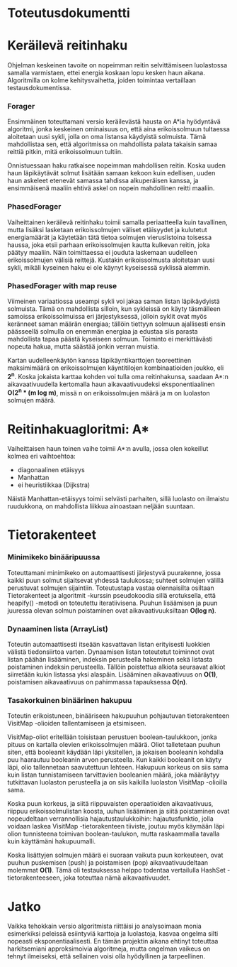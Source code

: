 # Toteutusdokumentti

# Keräilevä reitinhaku

Ohjelman keskeinen tavoite on nopeimman reitin selvittämiseen luolastossa samalla varmistaen, ettei energia koskaan lopu kesken haun aikana. Algoritmilla on kolme kehitysvaihetta, joiden toimintaa vertaillaan testausdokumentissa. 

### Forager

Ensimmäinen toteuttamani versio keräilevästä hausta on A*ia hyödyntävä algoritmi, jonka keskeinen ominaisuus on, että aina erikoissolmuun tultaessa aloitetaan uusi sykli, jolla on oma listansa käydyistä solmuista. Tämä mahdollistaa sen, että algoritmissa on mahdollista palata takaisin samaa reittiä pitkin, mitä erikoissolmuun tultiin.

Onnistuessaan haku ratkaisee nopeimman mahdollisen reitin. Koska uuden haun läpikäytävät solmut lisätään samaan kekoon kuin edellisen, uuden haun askeleet etenevät samassa tahdissa alkuperäisen kanssa, ja ensimmäisenä maaliin ehtivä askel on nopein mahdollinen reitti maaliin. 

### PhasedForager

Vaiheittainen keräilevä reitinhaku toimii samalla periaatteella kuin tavallinen, mutta lisäksi lasketaan erikoissolmujen väliset etäisyydet ja kulutetut energiamäärät ja käytetään tätä tietoa solmujen vieruslistoina toisessa haussa, joka etsii parhaan erikoissolmujen kautta kulkevan reitin, joka päätyy maaliin. Näin toimittaessa ei jouduta laskemaan uudelleen erikoissolmujen välisiä reittejä. Kustakin erikoissolmusta aloitetaan uusi sykli, mikäli kyseinen haku ei ole käynyt kyseisessä syklissä aiemmin.

### PhasedForager with map reuse

Viimeinen variaatiossa useampi sykli voi jakaa saman listan läpikäydyistä solmuista. Tämä on mahdollista silloin, kun sykleissä on käyty täsmälleen samoissa erikoissolmuissa eri järjestyksessä, jolloin syklit ovat myös keränneet saman määrän energiaa; tällöin tiettyyn solmuun ajallisesti ensin päässeellä solmulla on enemmän energiaa ja edustaa siis parasta mahdollista tapaa päästä kyseiseen solmuun. Toiminto ei merkittävästi nopeuta hakua, mutta säästää jonkin verran muistia.

Kartan uudelleenkäytön kanssa läpikäyntikarttojen teoreettinen maksimimäärä on erikoissolmujen käyntitilojen kombinaatioiden joukko, eli **2<sup>n</sup>**. Koska jokaista karttaa kohden voi tulla oma reitinhakunsa, saadaan A*:n aikavaativuudella kertomalla haun aikavaativuudeksi eksponentiaalinen **O(2<sup>n</sup> * (m log m)**, missä n on erikoissolmujen määrä ja m on luolaston solmujen määrä.


# Reitinhakuagloritmi: A*

Vaiheittaisen haun toinen vaihe toimii A*:n avulla, jossa olen kokeillut kolmea eri vaihtoehtoa:

* diagonaalinen etäisyys
* Manhattan
* ei heuristiikkaa (Dijkstra)

Näistä Manhattan-etäisyys toimii selvästi parhaiten, sillä luolasto on ilmaistu ruudukkona, on mahdollista liikkua ainoastaan neljään suuntaan.

# Tietorakenteet

### Minimikeko binääripuussa

Toteuttamani minimikeko on automaattisesti järjestyvä puurakenne, jossa kaikki puun solmut sijaitsevat yhdessä taulukossa; suhteet solmujen välillä perustuvat solmujen sijaintiin. Toteutustapa vastaa olennaisilta osiltaan Tietorakenteet ja algoritmit -kurssin pseudokoodia sillä erotuksella, että heapify() -metodi on toteutettu iteratiivisena. Puuhun lisäämisen ja puun juuressa olevan solmun poistaminen ovat aikavaativuuksiltaan **O(log n)**.

### Dynaaminen lista (ArrayList)

Toteutin automaattisesti itseään kasvattavan listan erityisesti luokkien välistä tiedonsiirtoa varten. Dynaamisen listan toteutetut toiminnot ovat listan päähän lisääminen, indeksin perusteella hakeminen sekä listasta poistaminen indeksin perusteella. Tällöin poistettua alkiota seuraavat alkiot siirretään kukin listassa yksi alaspäin. Lisääminen aikavaativuus on **O(1)**, poistamisen aikavaativuus on pahimmassa tapauksessa **O(n)**.

### Tasakorkuinen binäärinen hakupuu

Toteutin erikoistuneen, binääriseen hakupuuhun pohjautuvan tietorakenteen VisitMap -olioiden tallentamiseen ja etsimiseen.

VisitMap-oliot eritellään toisistaan perustuen boolean-taulukkoon, jonka pituus on kartalla olevien erikoissolmujen määrä. Oliot talletetaan puuhun siten, että booleanit käydään läpi yksitellen, ja jokaisen booleanin kohdalla puu haarautuu booleanin arvon perusteella. Kun kaikki booleanit on käyty läpi, olio tallennetaan saavutettuun lehteen. Hakupuun korkeus on siis sama kuin listan tunnistamiseen tarvittavien booleanien määrä, joka määräytyy tutkittavan luolaston perusteella ja on siis kaikilla luolaston VisitMap -olioilla sama.

Koska puun korkeus, ja siitä riippuvaisten operaatioiden aikavaativuus, riippuu erikoissolmulistan koosta, uuhun lisääminen ja siitä poistaminen ovat nopeudeltaan verrannollisia hajautustaulukkoihin: hajautusfunktio, jolla voidaan laskea VisitMap -tietorakenteen tiiviste, joutuu myös käymään läpi olion tunnisteena toimivan boolean-taulukon, mutta raskaammalla tavalla kuin käyttämäni hakupuumalli.

Koska lisättyjen solmujen määrä ei suoraan vaikuta puun korkeuteen, ovat puuhun puskemisen (push) ja poistamisen (pop) aikavaativuudeltaan molemmat **O(1)**. Tämä oli testauksessa helppo todentaa vertailulla HashSet -tietorakenteeseen, joka toteuttaa nämä aikavaativuudet. 

# Jatko

Vaikka tehokkain versio algoritmista riittäisi jo analysoimaan monia esimerkiksi peleissä esiintyviä karttoja ja luolastoja, kasvaa ongelma silti nopeasti eksponentiaalisesti. En tämän projektin aikana ehtinyt toteuttaa harkitsemiani approksimoivia algoritmeja, mutta ongelman vaikeus on tehnyt ilmeiseksi, että sellainen voisi olla hyödyllinen ja tarpeellinen.